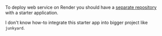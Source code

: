To deploy web service on Render you should have a
[separate repository](https://github.com/foobar167/web_api_for_render)
with a starter application.

I don't know how-to integrate this starter app into bigger project like `junkyard`.
